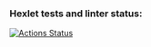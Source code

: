### Hexlet tests and linter status:
[![Actions Status](https://github.com/AndreyHexMentor/go-project-242/actions/workflows/hexlet-check.yml/badge.svg)](https://github.com/AndreyHexMentor/go-project-242/actions)
